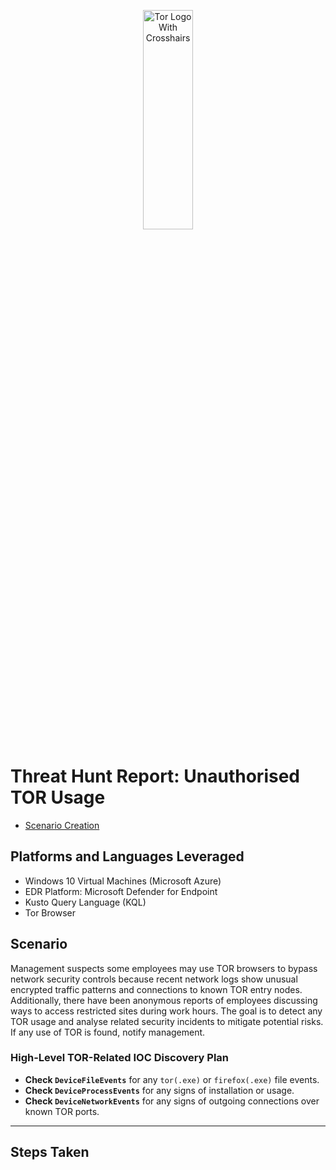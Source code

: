 
<p align="center">
<img src="https://github.com/user-attachments/assets/ac8338fd-fd54-4398-b02b-d5df63dc9ff9" height="30%" width="40%" alt="Tor Logo With Crosshairs"/>
</p>

# Threat Hunt Report: Unauthorised TOR Usage
- [Scenario Creation](https://github.com/itsrubenclarke/Threat-Hunting/blob/main/Windows-Threats/Tor-Browser/Threat-Hunt-Event(Tor).md)

## Platforms and Languages Leveraged
- Windows 10 Virtual Machines (Microsoft Azure)
- EDR Platform: Microsoft Defender for Endpoint
- Kusto Query Language (KQL)
- Tor Browser

##  Scenario

Management suspects some employees may use TOR browsers to bypass network security controls because recent network logs show unusual encrypted traffic patterns and connections to known TOR entry nodes. Additionally, there have been anonymous reports of employees discussing ways to access restricted sites during work hours. The goal is to detect any TOR usage and analyse related security incidents to mitigate potential risks. If any use of TOR is found, notify management.

### High-Level TOR-Related IOC Discovery Plan

- **Check `DeviceFileEvents`** for any `tor(.exe)` or `firefox(.exe)` file events.
- **Check `DeviceProcessEvents`** for any signs of installation or usage.
- **Check `DeviceNetworkEvents`** for any signs of outgoing connections over known TOR ports.

----

## Steps Taken

